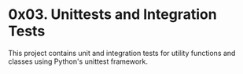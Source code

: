 # 0x03. Unittests and Integration Tests

This project contains unit and integration tests for utility functions and classes using Python's unittest framework.
